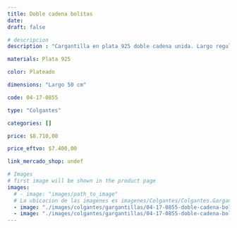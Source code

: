 ```yaml
---
title: Doble cadena bolitas
date: 
draft: false

# descripcion
description : "Cargantilla en plata 925 doble cadena unida. Largo regulable."

materials: Plata 925

color: Plateado

dimensions: "Largo 50 cm"

code: 04-17-0855

type: "Colgantes"

categories: []

price: $8.710,00

price_eftvo: $7.400,00

link_mercado_shop: undef

# Images
# first image will be shown in the product page
images:
  # - image: "images/path_to_image"
  # La ubicacion de las imagenes es imagenes/Colgantes/Colgantes.Gargantillas/04-17-0855-doble-cadena-bolitas
  - image: "./images/colgantes/gargantillas/04-17-0855-doble-cadena-bolitas_a.jpg"
  - image: "./images/colgantes/gargantillas/04-17-0855-doble-cadena-bolitas_b.jpg"
---
```

